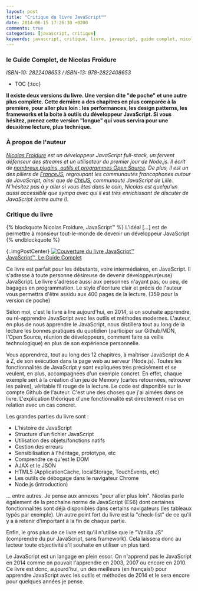 ```yaml
---
layout: post
title: "Critique du livre JavaScript™"
date: 2014-06-15 17:26:30 +0200
comments: true
categories: [javascript, critique]
keywords: javascript, critique, livre, javascript, guide complet, nicolas froidure, débutant
---
```

### le Guide Complet, de Nicolas Froidure
*ISBN-10: 2822408653 / ISBN-13: 978-2822408653*

* TOC
{:toc}

**Il existe deux versions du livre. Une version dite "de poche" et une autre plus complète. Cette dernière a des chapitres en plus comparée à la première, pour aller plus loin : les performances, les design patterns, les frameworks et la boite à outils du développeur JavaScript. 
Si vous hésitez, prenez cette version "longue" qui vous servira pour une deuxième lecture, plus technique.**

### À propos de l'auteur
*[Nicolas Froidure](http://www.insertafter.com/) est un développeur JavaScript full-stack, un fervent défenseur des streams et un utilisateur du premier jour de Node.js. Il écrit de [nombreux plugins, outils et programmes Open Source](https://github.com/nfroidure). De plus, il est un des piliers de [FranceJS](http://francejs.org/), regroupant les communautés francophones autour de JavaScript, ainsi que de [ChtiJS](https://twitter.com/chtijs), communauté JavaScript de Lille. N'hésitez pas à y aller si vous êtes dans le coin, Nicolas est quelqu'un aussi accessible que sympa avec qui il est très enrichissant de discuter de JavaScript (entre autre !).*

### Critique du livre

{% blockquote Nicolas Froidure, JavaScript™ %}
L'idéal [...] est de permettre à monsieur tout-le-monde de devenir un développeur JavaScript
{% endblockquote %}

<!--more-->

{:.imgPostCenter}
[![Couverture du livre JavaScript™](http://ecx.images-amazon.com/images/I/51DCqvbZGEL._.jpg "Couverture du livre JavaScript™")](https://www.amazon.fr/gp/product/2822408653/ref=as_li_qf_sp_asin_tl?ie=UTF8&camp=1642&creative=6746&creativeASIN=2822408653&linkCode=as2&tag=sojava-21)<br>
[JavaScript™, Le Guide Complet](https://www.amazon.fr/gp/product/2822408653/ref=as_li_qf_sp_asin_tl?ie=UTF8&camp=1642&creative=6746&creativeASIN=2822408653&linkCode=as2&tag=sojava-21)

Ce livre est parfait pour les débutants, voire intermédiaires, en JavaScript. Il s'adresse à toute personne désireuse de devenir développeur(euse) JavaScript. Le livre s'adresse aussi aux personnes n'ayant pas, ou peu, de bagages en programmation. Le style d'écriture clair et précis de l'auteur vous permettra d'être assidu aux 400 pages de la lecture. (359 pour la version de poche)

Selon moi, c'est le livre à lire aujourd'hui, en 2014, si on souhaite apprendre, ou ré-apprendre JavaScript avec les outils et méthodes modernes.
L'auteur, en plus de nous apprendre le JavaScript, nous distillera tout au long de la lecture les bonnes pratiques du quotidien (participer sur Github/MDN, l'Open Source, réunion de développeurs, comment faire sa veille technologique) en plus de son expérience personnelle.

Vous apprendrez, tout au long des 12 chapitres, à maîtriser JavaScript de A à Z, de son exécution dans la page web au serveur (Node.js).
Toutes les fonctionnalités de JavaScript y sont expliquées très précisément et se veulent, en plus, accompagnées d'un exemple concret. En effet, chaque exemple sert à la création d'un jeu de Memory (cartes retournées, retrouver les paires), véritable fil rouge de la lecture. Le code est disponible sur le compte Github de l'auteur. C'est une des choses que j'ai aimées dans ce livre. L'explication théorique d'une fonctionnalité est directement mise en relation avec un cas concret.

Les grandes parties du livre sont :

- L'histoire de JavaScript
- Structure d'un fichier JavaScript
- Utilisation des objets/fonctions natifs
- Gestion des erreurs
- Sensibilisation à l'héritage, prototype, etc
- Comprendre ce qu'est le DOM
- AJAX et le JSON
- HTML5 (ApplicationCache, localStorage, TouchEvents, etc)
- Les outils de débogage dans le navigateur Chrome
- Node.js (introduction)

... entre autres. Je pense aux annexes "pour aller plus loin". Nicolas parle également de la prochaine norme de JavaScript (ES6) dont certaines fonctionnalités sont déjà disponibles dans certains navigateurs (les tableaux typés par exemple).
Un autre point fort du livre est la "check-list" de ce qu'il y a à retenir d'important à la fin de chaque partie.

Enfin, le gros plus de ce livre est qu'il n'utilise que le "Vanilla JS" (comprendre du pur JavaScript, sans framework). Cela laissera donc au lecteur toute objectivité s'il souhaite en utiliser un plus tard.

Le JavaScript est un langage en plein essor. On n'apprend pas le JavaScript en 2014 comme on pouvait l'apprendre en 2003, 2007 ou encore en 2010.
Ce livre est donc, aujourd'hui, un des meilleurs (en français!) pour apprendre JavaScript avec les outils et méthodes de 2014 et le sera encore pour quelques années je pense.
